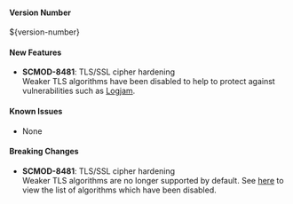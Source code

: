 #### Version Number
${version-number}

#### New Features
- **SCMOD-8481**: TLS/SSL cipher hardening  
Weaker TLS algorithms have been disabled to help to protect against vulnerabilities such as [Logjam](https://en.wikipedia.org/wiki/Logjam_(computer_security)).

#### Known Issues
- None

#### Breaking Changes
- **SCMOD-8481**: TLS/SSL cipher hardening  
Weaker TLS algorithms are no longer supported by default.  See [here](src/main/docker/disableWeakTlsAlgorithms.patch) to view the list of algorithms which have been disabled.
